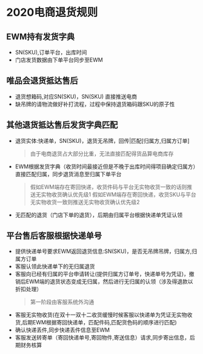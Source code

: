 # 2020电商退货规则
## EWM持有发货字典
- SN(SKU),订单平台，出库时间
- 门店发货数据由下单平台同步至EWM
## 唯品会退货抵达售后
- 退货想箱码,对应SN(SKU)，SN(SKU) 直接推送电商
- 缺吊牌的请物流做好补打流程，过程中保持退货箱码跟SKU的原子性
## 其他退货抵达售后发货字典匹配
- 退货实体:快递单，SN(SKU)，退货无吊牌，回传|匹配[归属方,归属方订单]
  >由于电商退货占大部分比重，无法直接匹配得货品算电商库存
- EWM根据发货字典（收货时间最接近但是不晚于出库时间得项目确定归属方）直接匹配归属，同步退货消息至归属下单平台
  >假如EWM端存在寄回快递，收货件码与平台无实物收货一致的话则推送无实物收货确认优先级1
  >假如EWM端存在寄回快递，收货SKU与平台无实物收货一致则推送无实物收货确认优先级2
- 无匹配的退货（门店下单的退货），后期由归属平台根据快递单凭证认领
  
## 平台售后客服根据快递单号
- 提供快递单号要求EWM返回退货信息:SN(SKU)，是否无吊牌吊牌，归属方,归属方订单
- 客服认领此快递单下的无归属退货
- 客服向已经有归属的平台申请转让(提供归属方订单号，快递单号为凭证)，撤销后EWM端的退货状态变成无归属，然后进行无归属的认领（涉及得退款以折扣处理）
  >第一阶段由客服系统外沟通
- 客服无实物收货(在双十一双十二收货缓慢时候客服以快递单为凭证无实物收货,后期EWM根据寄回快递单，匹配件码,匹配货色码的顺序进行匹配)
- 确认快递丢件,同步快递丢件信息至EWM
- 客服发送转寄单（寄回快递单号,寄回物件,寄送信息）请求,同步寄出信息，后期财务核算
  

   
